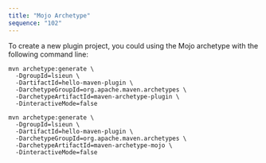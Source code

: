 ```yaml
---
title: "Mojo Archetype"
sequence: "102"
---
```


To create a new plugin project, you could using the Mojo archetype with the following command line:

```text
mvn archetype:generate \
  -DgroupId=lsieun \
  -DartifactId=hello-maven-plugin \
  -DarchetypeGroupId=org.apache.maven.archetypes \
  -DarchetypeArtifactId=maven-archetype-plugin \
  -DinteractiveMode=false
```

```text
mvn archetype:generate \
  -DgroupId=lsieun \
  -DartifactId=hello-maven-plugin \
  -DarchetypeGroupId=org.apache.maven.archetypes \
  -DarchetypeArtifactId=maven-archetype-mojo \
  -DinteractiveMode=false
```

